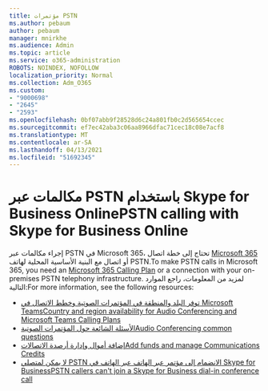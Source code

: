 ```yaml
---
title: مؤتمرات PSTN
ms.author: pebaum
author: pebaum
manager: mnirkhe
ms.audience: Admin
ms.topic: article
ms.service: o365-administration
ROBOTS: NOINDEX, NOFOLLOW
localization_priority: Normal
ms.collection: Adm_O365
ms.custom:
- "9000698"
- "2645"
- "2593"
ms.openlocfilehash: 0bf07abb9f28528d6c24a801fb0c2d565654ccec
ms.sourcegitcommit: ef7ec42aba3c06aa8966dfac71cec18c08e7acf8
ms.translationtype: MT
ms.contentlocale: ar-SA
ms.lasthandoff: 04/13/2021
ms.locfileid: "51692345"
---
```

# <a name="pstn-calling-with-skype-for-business-online"></a><span data-ttu-id="91c78-102">مكالمات عبر PSTN باستخدام Skype for Business Online</span><span class="sxs-lookup"><span data-stu-id="91c78-102">PSTN calling with Skype for Business Online</span></span>

<span data-ttu-id="91c78-103">إجراء مكالمات عبر PSTN في Microsoft 365، تحتاج إلى خطة اتصال [Microsoft 365](https://docs.microsoft.com/microsoftteams/what-is-phone-system-in-office-365#more-about-calling-plans) أو اتصال مع البنية الأساسية المحلية لهاتف PSTN.</span><span class="sxs-lookup"><span data-stu-id="91c78-103">To make PSTN calls in Microsoft 365, you need an [Microsoft 365 Calling Plan](https://docs.microsoft.com/microsoftteams/what-is-phone-system-in-office-365#more-about-calling-plans) or a connection with your on-premises PSTN telephony infrastructure.</span></span> <span data-ttu-id="91c78-104">لمزيد من المعلومات، راجع الموارد التالية:</span><span class="sxs-lookup"><span data-stu-id="91c78-104">For more information, see the following resources:</span></span> 

- [<span data-ttu-id="91c78-105">توفر البلد والمنطقة في المؤتمرات الصوتية وخطط الاتصال في Microsoft Teams</span><span class="sxs-lookup"><span data-stu-id="91c78-105">Country and region availability for Audio Conferencing and Microsoft Teams Calling Plans</span></span>](https://docs.microsoft.com/microsoftteams/country-and-region-availability-for-audio-conferencing-and-calling-plans/country-and-region-availability-for-audio-conferencing-and-calling-plans) 
- [<span data-ttu-id="91c78-106">الأسئلة الشائعة حول المؤتمرات الصوتية</span><span class="sxs-lookup"><span data-stu-id="91c78-106">Audio Conferencing common questions</span></span>](https://docs.microsoft.com/microsoftteams/audio-conferencing-common-questions)
- [<span data-ttu-id="91c78-107">إضافة أموال وإدارة أرصدة الاتصالات</span><span class="sxs-lookup"><span data-stu-id="91c78-107">Add funds and manage Communications Credits</span></span>](https://docs.microsoft.com/microsoftteams/add-funds-and-manage-communications-credits)
- [<span data-ttu-id="91c78-108">لا يمكن لمتصلي PSTN الانضمام إلى مؤتمر عبر الهاتف عبر الهاتف في Skype for Business</span><span class="sxs-lookup"><span data-stu-id="91c78-108">PSTN callers can't join a Skype for Business dial-in conference call</span></span>](https://docs.microsoft.com/SkypeForBusiness/troubleshoot/online-conferencing/pstn-callers-cant-join-dial-in-call)